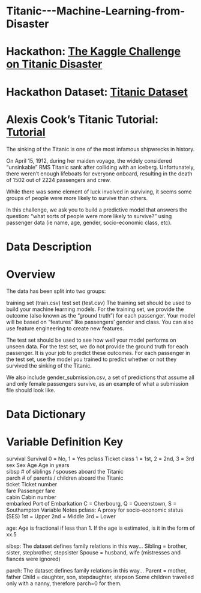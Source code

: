 # Titanic---Machine-Learning-from-Disaster
# Hackathon: [The Kaggle Challenge on Titanic Disaster](https://www.kaggle.com/c/titanic)
# Hackathon Dataset: [Titanic Dataset](https://www.kaggle.com/c/titanic/data)
# Alexis Cook’s Titanic Tutorial: [Tutorial](https://www.kaggle.com/alexisbcook/titanic-tutorial)

The sinking of the Titanic is one of the most infamous shipwrecks in history.



On April 15, 1912, during her maiden voyage, the widely considered “unsinkable” RMS Titanic sank after colliding with an iceberg. Unfortunately, there weren’t enough lifeboats for everyone onboard, resulting in the death of 1502 out of 2224 passengers and crew.

While there was some element of luck involved in surviving, it seems some groups of people were more likely to survive than others.

In this challenge, we ask you to build a predictive model that answers the question: “what sorts of people were more likely to survive?” using passenger data (ie name, age, gender, socio-economic class, etc).

# Data Description
# Overview
The data has been split into two groups:

training set (train.csv)
test set (test.csv)
The training set should be used to build your machine learning models. For the training set, we provide the outcome (also known as the “ground truth”) for each passenger. Your model will be based on “features” like passengers’ gender and class. You can also use feature engineering to create new features.

The test set should be used to see how well your model performs on unseen data. For the test set, we do not provide the ground truth for each passenger. It is your job to predict these outcomes. For each passenger in the test set, use the model you trained to predict whether or not they survived the sinking of the Titanic.

We also include gender_submission.csv, a set of predictions that assume all and only female passengers survive, as an example of what a submission file should look like.


# Data Dictionary
# Variable	Definition	Key
survival	Survival	0 = No, 1 = Yes
pclass	Ticket class	1 = 1st, 2 = 2nd, 3 = 3rd
sex	Sex	
Age	Age in years	
sibsp	# of siblings / spouses aboard the Titanic	
parch	# of parents / children aboard the Titanic	
ticket	Ticket number	
fare	Passenger fare	
cabin	Cabin number	
embarked	Port of Embarkation	C = Cherbourg, Q = Queenstown, S = Southampton
Variable Notes
pclass: A proxy for socio-economic status (SES)
1st = Upper
2nd = Middle
3rd = Lower

age: Age is fractional if less than 1. If the age is estimated, is it in the form of xx.5

sibsp: The dataset defines family relations in this way...
Sibling = brother, sister, stepbrother, stepsister
Spouse = husband, wife (mistresses and fiancés were ignored)

parch: The dataset defines family relations in this way...
Parent = mother, father
Child = daughter, son, stepdaughter, stepson
Some children travelled only with a nanny, therefore parch=0 for them.
